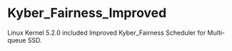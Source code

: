 # Kyber_Fairness_Improved
Linux Kernel 5.2.0 included Improved Kyber_Fairness Scheduler for Multi-queue SSD.
